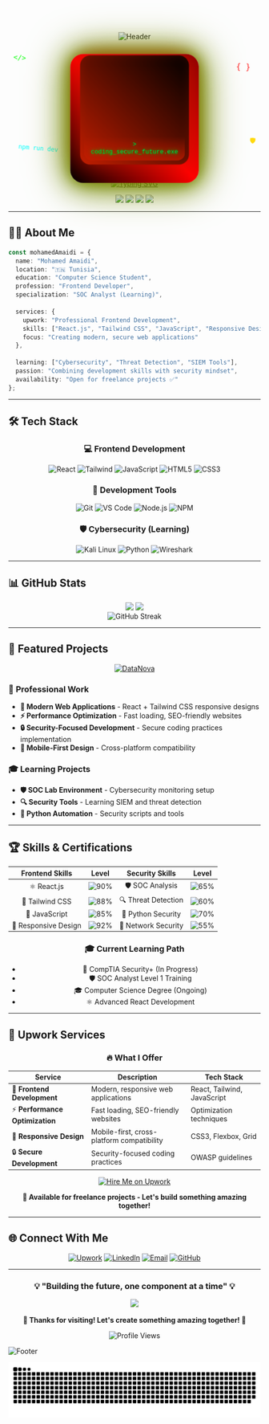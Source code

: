 <div align="center">

![Header](https://capsule-render.vercel.app/api?type=waving&height=280&text=MOHAMED%20AMAIDI&fontAlign=50&fontAlignY=40&color=0:FF0000,50:8B0000,100:000000&desc=🔥%20Frontend%20Developer%20|%20Computer%20Science%20Student%20|%20SOC%20Analyst%20🔥&descAlign=50&descAlignY=60&animation=twinkling&fontColor=FFFFFF&descSize=16)

<!-- Animated Profile Section with Cyber Vibes -->
<div style="position: relative; margin: 30px 0;">
  <!-- Matrix Rain Background Effect -->
  <div style="
    position: absolute;
    width: 250px;
    height: 250px;
    background: linear-gradient(45deg, #000000, #FF0000, #8B0000);
    border-radius: 25px;
    animation: matrix-glow 3s ease-in-out infinite alternate;
    left: 50%;
    transform: translateX(-50%);
    z-index: 1;
  "></div>
  
  <!-- Animated Profile Avatar -->
  <div style="
    position: relative;
    z-index: 2;
    width: 200px;
    height: 200px;
    margin: 25px auto;
    border-radius: 20px;
    background: linear-gradient(45deg, #FF0000, #000000);
    padding: 8px;
    animation: cyber-pulse 2s infinite;
    box-shadow: 0 0 40px #FF0000AA, inset 0 0 20px #FF000040;
  ">
    <!-- Animated Cyber Character -->
    <div style="
      width: 100%;
      height: 100%;
      background: url('https://media.giphy.com/media/RbDKaczqWovIugyJmW/giphy.gif') center/cover;
      border-radius: 15px;
      position: relative;
      overflow: hidden;
    ">
      <!-- Overlay with Cyber Text Effect -->
      <div style="
        position: absolute;
        bottom: 0;
        left: 0;
        right: 0;
        background: linear-gradient(transparent, rgba(255,0,0,0.8));
        color: #00FF00;
        font-family: 'Courier New';
        font-size: 12px;
        padding: 10px;
        animation: code-stream 4s infinite;
      ">
        > coding_secure_future.exe
      </div>
    </div>
  </div>
  
  <!-- Floating Code Elements -->
  <div style="position: absolute; top: 10px; left: 10px; animation: float-code 4s ease-in-out infinite; color: #00FF00; font-family: monospace; font-size: 14px;">&lt;/&gt;</div>
  <div style="position: absolute; top: 20px; right: 20px; animation: float-code 3s ease-in-out infinite reverse; color: #FF0000; font-family: monospace; font-size: 16px;">{ }</div>
  <div style="position: absolute; bottom: 10px; left: 20px; animation: float-code 5s ease-in-out infinite; color: #00FFFF; font-family: monospace; font-size: 12px;">npm run dev</div>
  <div style="position: absolute; bottom: 20px; right: 10px; animation: float-code 3.5s ease-in-out infinite reverse; color: #FFD700; font-family: monospace; font-size: 14px;">🛡️</div>
</div>

<style>
@keyframes matrix-glow {
  0% { 
    box-shadow: 0 0 20px #FF0000, 0 0 40px #FF0000, 0 0 60px #FF0000;
    transform: translateX(-50%) scale(1);
  }
  50% {
    box-shadow: 0 0 30px #00FF00, 0 0 60px #00FF00, 0 0 90px #00FF00;
    transform: translateX(-50%) scale(1.05);
  }
  100% { 
    box-shadow: 0 0 25px #FF0000, 0 0 50px #FF0000, 0 0 75px #FF0000;
    transform: translateX(-50%) scale(1);
  }
}

@keyframes cyber-pulse {
  0%, 100% { 
    transform: scale(1);
    filter: hue-rotate(0deg);
  }
  50% { 
    transform: scale(1.02);
    filter: hue-rotate(90deg);
  }
}

@keyframes float-code {
  0%, 100% { transform: translateY(0px) rotate(0deg); opacity: 0.7; }
  50% { transform: translateY(-15px) rotate(5deg); opacity: 1; }
}

@keyframes code-stream {
  0% { opacity: 0.8; }
  50% { opacity: 1; text-shadow: 0 0 10px #00FF00; }
  100% { opacity: 0.8; }
}
</style>

[![Typing SVG](https://readme-typing-svg.herokuapp.com?font=JetBrains+Mono&size=24&duration=2500&pause=800&color=FF0000&center=true&vCenter=true&width=700&lines=💻+Frontend+Developer+on+Upwork;🎓+Computer+Science+Student;🛡️+SOC+Analyst+in+Training;🇹🇳+Based+in+Tunisia;⚡+React+%7C+Tailwind+%7C+JavaScript;🔥+Building+Secure+Applications;👨‍💻+Available+for+Hire)](https://git.io/typing-svg)

<div>
  <img src="https://img.shields.io/badge/💼-Upwork_Developer-6FDA44?style=for-the-badge&logoColor=white" />
  <img src="https://img.shields.io/badge/🎓-CS_Student-FF0000?style=for-the-badge&logoColor=white" />
  <img src="https://img.shields.io/badge/🇹🇳-Tunisia-8B0000?style=for-the-badge&logoColor=white" />
  <img src="https://img.shields.io/badge/⚡-Available-00FF00?style=for-the-badge&logoColor=white" />
</div>

</div>

---

## 👨‍💻 **About Me**

```typescript
const mohamedAmaidi = {
  name: "Mohamed Amaidi",
  location: "🇹🇳 Tunisia",
  education: "Computer Science Student",
  profession: "Frontend Developer",
  specialization: "SOC Analyst (Learning)",
  
  services: {
    upwork: "Professional Frontend Development",
    skills: ["React.js", "Tailwind CSS", "JavaScript", "Responsive Design"],
    focus: "Creating modern, secure web applications"
  },
  
  learning: ["Cybersecurity", "Threat Detection", "SIEM Tools"],
  passion: "Combining development skills with security mindset",
  availability: "Open for freelance projects ✅"
};
```

---

## 🛠️ **Tech Stack**

<div align="center">

### 💻 **Frontend Development**
![React](https://img.shields.io/badge/React-20232A?style=for-the-badge&logo=react&logoColor=61DAFB)
![Tailwind](https://img.shields.io/badge/Tailwind_CSS-38B2AC?style=for-the-badge&logo=tailwind-css&logoColor=white)
![JavaScript](https://img.shields.io/badge/JavaScript-F7DF1E?style=for-the-badge&logo=javascript&logoColor=black)
![HTML5](https://img.shields.io/badge/HTML5-E34F26?style=for-the-badge&logo=html5&logoColor=white)
![CSS3](https://img.shields.io/badge/CSS3-1572B6?style=for-the-badge&logo=css3&logoColor=white)

### 🔧 **Development Tools**
![Git](https://img.shields.io/badge/Git-F05032?style=for-the-badge&logo=git&logoColor=white)
![VS Code](https://img.shields.io/badge/VS_Code-0078D4?style=for-the-badge&logo=visual%20studio%20code&logoColor=white)
![Node.js](https://img.shields.io/badge/Node.js-43853D?style=for-the-badge&logo=node.js&logoColor=white)
![NPM](https://img.shields.io/badge/NPM-CB3837?style=for-the-badge&logo=npm&logoColor=white)

### 🛡️ **Cybersecurity (Learning)**
![Kali Linux](https://img.shields.io/badge/Kali_Linux-557C94?style=for-the-badge&logo=kalilinux&logoColor=white)
![Python](https://img.shields.io/badge/Python-3776AB?style=for-the-badge&logo=python&logoColor=white)
![Wireshark](https://img.shields.io/badge/Wireshark-1679A7?style=for-the-badge&logo=wireshark&logoColor=white)

</div>

---

## 📊 **GitHub Stats**

<div align="center">
  <img height="170em" src="https://github-readme-stats.vercel.app/api?username=AMAIDI-MOHAMED&show_icons=true&theme=radical&include_all_commits=true&count_private=true&hide_border=true&bg_color=000000&title_color=FF0000&icon_color=FF0000&text_color=FFFFFF"/>
  <img height="170em" src="https://github-readme-stats.vercel.app/api/top-langs/?username=AMAIDI-MOHAMED&layout=compact&theme=radical&hide_border=true&bg_color=000000&title_color=FF0000&text_color=FFFFFF"/>
</div>

<div align="center">
  <img src="https://streak-stats.demolab.com?user=AMAIDI-MOHAMED&theme=radical&hide_border=true&background=000000&ring=FF0000&fire=FF0000&currStreakLabel=FF0000" alt="GitHub Streak" />
</div>

---

## 🚀 **Featured Projects**

<div align="center">

[![DataNova](https://github-readme-stats.vercel.app/api/pin/?username=AMAIDI-MOHAMED&repo=DataNova-main&theme=radical&hide_border=true&bg_color=000000&title_color=FF0000&icon_color=FF0000&text_color=FFFFFF)](https://github.com/AMAIDI-MOHAMED/DataNova-main)

</div>

### 💼 **Professional Work**
- **🎨 Modern Web Applications** - React + Tailwind CSS responsive designs
- **⚡ Performance Optimization** - Fast loading, SEO-friendly websites  
- **🔒 Security-Focused Development** - Secure coding practices implementation
- **📱 Mobile-First Design** - Cross-platform compatibility

### 🎓 **Learning Projects**
- **🛡️ SOC Lab Environment** - Cybersecurity monitoring setup
- **🔍 Security Tools** - Learning SIEM and threat detection
- **🐍 Python Automation** - Security scripts and tools

---

## 🏆 **Skills & Certifications**

<div align="center">

| **Frontend Skills** | **Level** | **Security Skills** | **Level** |
|:------------------:|:---------:|:------------------:|:---------:|
| ⚛️ React.js | ![90%](https://progress-bar.dev/90?color=ff0000) | 🛡️ SOC Analysis | ![65%](https://progress-bar.dev/65?color=ff0000) |
| 🎨 Tailwind CSS | ![88%](https://progress-bar.dev/88?color=8b0000) | 🔍 Threat Detection | ![60%](https://progress-bar.dev/60?color=8b0000) |
| 📜 JavaScript | ![85%](https://progress-bar.dev/85?color=ff0000) | 🐍 Python Security | ![70%](https://progress-bar.dev/70?color=ff0000) |
| 📱 Responsive Design | ![92%](https://progress-bar.dev/92?color=8b0000) | 🔐 Network Security | ![55%](https://progress-bar.dev/55?color=8b0000) |

### 🎓 **Current Learning Path**
- 🔴 CompTIA Security+ (In Progress)
- 🛡️ SOC Analyst Level 1 Training  
- 🎓 Computer Science Degree (Ongoing)
- ⚛️ Advanced React Development

</div>

---

## 💼 **Upwork Services**

<div align="center">

### 🔥 **What I Offer**

| Service | Description | Tech Stack |
|---------|-------------|------------|
| 🎨 **Frontend Development** | Modern, responsive web applications | React, Tailwind, JavaScript |
| ⚡ **Performance Optimization** | Fast loading, SEO-friendly websites | Optimization techniques |
| 📱 **Responsive Design** | Mobile-first, cross-platform compatibility | CSS3, Flexbox, Grid |
| 🔒 **Secure Development** | Security-focused coding practices | OWASP guidelines |

[![Hire Me on Upwork](https://img.shields.io/badge/Hire_Me_on-Upwork-6FDA44?style=for-the-badge&logo=upwork&logoColor=white)](https://www.upwork.com/freelancers/~your-profile-link)

**💼 Available for freelance projects - Let's build something amazing together!**

</div>

---

## 🌐 **Connect With Me**

<div align="center">

[![Upwork](https://img.shields.io/badge/Upwork-6FDA44?style=for-the-badge&logo=upwork&logoColor=white)](https://www.upwork.com/freelancers/~your-profile-link)
[![LinkedIn](https://img.shields.io/badge/LinkedIn-0077B5?style=for-the-badge&logo=linkedin&logoColor=white)](https://www.linkedin.com/in/mohamed-amaidi-032714328/)
[![Email](https://img.shields.io/badge/Email-D14836?style=for-the-badge&logo=gmail&logoColor=white)](mailto:amaidim30@gmail.com)
[![GitHub](https://img.shields.io/badge/GitHub-100000?style=for-the-badge&logo=github&logoColor=white)](https://github.com/AMAIDI-MOHAMED)

</div>

---

<div align="center">

### 💡 **"Building the future, one component at a time"** 💡

<img src="https://readme-typing-svg.herokuapp.com?font=JetBrains+Mono&size=16&duration=3000&pause=1000&color=FF0000&center=true&vCenter=true&width=600&lines=💻+Available+for+freelance+projects;🎓+Learning+something+new+every+day;🔥+Passionate+about+clean+code;⚡+Ready+to+bring+your+ideas+to+life!" />

**🚀 Thanks for visiting! Let's create something amazing together! 🚀**

<img src="https://komarev.com/ghpvc/?username=AMAIDI-MOHAMED&style=for-the-badge&color=FF0000&label=Profile+Views" alt="Profile Views" />

</div>

![Footer](https://capsule-render.vercel.app/api?type=waving&height=120&section=footer&color=0:000000,50:8B0000,100:FF0000)

<!-- Animated Snake -->
<div align="center">
  <img src="https://raw.githubusercontent.com/platane/snk/output/github-contribution-grid-snake-dark.svg" alt="Snake Animation" />
</div>
